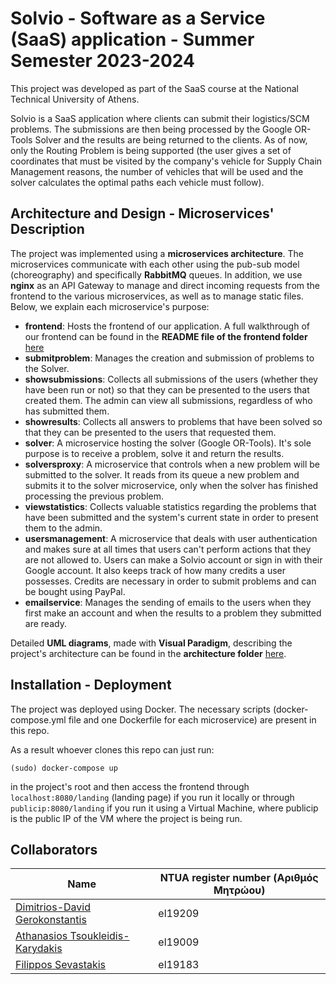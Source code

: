 # Solvio - Software as a Service (SaaS) application - Summer Semester 2023-2024  

This project was developed as part of the SaaS course at the National Technical University of Athens.

Solvio is a SaaS application where clients can submit their logistics/SCM problems. The submissions are then being processed by the Google OR-Tools Solver and the results are being returned to the clients. As of now, only the Routing Problem is being supported (the user gives a set of coordinates that must be visited by the company's vehicle for Supply Chain Management reasons, the number of vehicles that will be used and the solver calculates the optimal paths each vehicle must follow).  

## Architecture and Design - Microservices' Description  

The project was implemented using a **microservices architecture**. The microservices communicate with each other using the pub-sub model (choreography) and specifically **RabbitMQ** queues. In addition, we use **nginx** as an API Gateway to manage and direct incoming requests from the frontend to the various microservices, as well as to manage static files. Below, we explain each microservice's purpose:  

- **frontend**: Hosts the frontend of our application. A full walkthrough of our frontend can be found in the **README file of the frontend folder** [here](https://github.com/ntua/saas2024-19/tree/main/frontend)
- **submitproblem**: Manages the creation and submission of problems to the Solver.
- **showsubmissions**: Collects all submissions of the users (whether they have been run or not) so that they can be presented to the users that created them. The admin can view all submissions, regardless of who has submitted them.
- **showresults**: Collects all answers to problems that have been solved so that they can be presented to the users that requested them.
- **solver**: A microservice hosting the solver (Google OR-Tools). It's sole purpose is to receive a problem, solve it and return the results.
- **solversproxy**: A microservice that controls when a new problem will be submitted to the solver. It reads from its queue a new problem and submits it to the solver microservice, only when the solver has finished processing the previous problem.
- **viewstatistics**: Collects valuable statistics regarding the problems that have been submitted and the system's current state in order to present them to the admin.
- **usersmanagement**: A microservice that deals with user authentication and makes sure at all times that users can't perform actions that they are not allowed to. Users can make a Solvio account or sign in with their Google account. It also keeps track of how many credits a user possesses. Credits are necessary in order to submit problems and can be bought using PayPal.
- **emailservice**: Manages the sending of emails to the users when they first make an account and when the results to a problem they submitted are ready.

Detailed **UML diagrams**, made with **Visual Paradigm**, describing the project's architecture can be found in the **architecture folder** [here](https://github.com/ntua/saas2024-19/tree/main/architecture).  

## Installation - Deployment  

The project was deployed using Docker. The necessary scripts (docker-compose.yml file and one Dockerfile for each microservice) are present in this repo.  

As a result whoever clones this repo can just run:  
```
(sudo) docker-compose up
```
in the project's root and then access the frontend through `localhost:8080/landing` (landing page) if you run it locally or through `publicip:8080/landing` if you run it using a Virtual Machine, where publicip is the public IP of the VM where the project is being run.  

## Collaborators  

| Name  | NTUA register number (Αριθμός Μητρώου) |
| ------------- | ------------- |  
|  [Dimitrios-David Gerokonstantis](https://github.com/DimitrisDavidGerokonstantis)  | el19209  | 
|  [Athanasios Tsoukleidis-Karydakis](https://github.com/ThanosTsoukleidis-Karydakis) | el19009  |  
|  [Filippos Sevastakis](https://github.com/FilipposSevastakis)  |  el19183 |  








